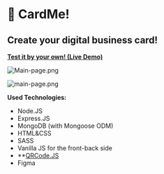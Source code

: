 # 📌 CardMe!

## Create your digital business card!

**[Test it by your own! (Live Demo)](https://awril-cardme.herokuapp.com/)**

![Main-page.png](https://raw.githubusercontent.com/h0pped/cardme/main/public/readme/main-page.png)

![main-page.png](https://raw.githubusercontent.com/h0pped/cardme/main/public/readme/card-page.png)

**Used Technologies:**

 - Node.JS
 - Express.JS
 - MongoDB (with Mongoose ODM)
 - HTML&CSS
 - SASS
 - Vanilla JS for the front-back side
 - **[QRCode.JS](https://davidshimjs.github.io/qrcodejs/)
 - Figma


 
